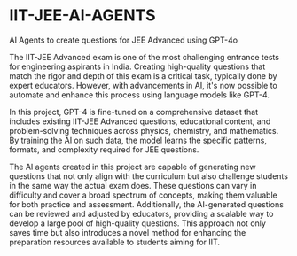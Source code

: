 # IIT-JEE-AI-AGENTS
AI Agents to create questions for JEE Advanced using GPT-4o


The IIT-JEE Advanced exam is one of the most challenging entrance tests for engineering aspirants in India. Creating high-quality questions that match the rigor and depth of this exam is a critical task, typically done by expert educators. However, with advancements in AI, it's now possible to automate and enhance this process using language models like GPT-4.

In this project, GPT-4 is fine-tuned on a comprehensive dataset that includes existing IIT-JEE Advanced questions, educational content, and problem-solving techniques across physics, chemistry, and mathematics. By training the AI on such data, the model learns the specific patterns, formats, and complexity required for JEE questions.

The AI agents created in this project are capable of generating new questions that not only align with the curriculum but also challenge students in the same way the actual exam does. These questions can vary in difficulty and cover a broad spectrum of concepts, making them valuable for both practice and assessment. Additionally, the AI-generated questions can be reviewed and adjusted by educators, providing a scalable way to develop a large pool of high-quality questions. This approach not only saves time but also introduces a novel method for enhancing the preparation resources available to students aiming for IIT.







